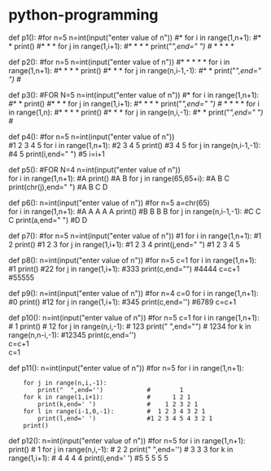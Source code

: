 # python-programming
def p1():                                   #for n=5
    n=int(input("enter value of n"))        #*
    for i in range(1,n+1):                  #* *
        print()                             #* * *
        for j in range(1,i+1):              #* * * *
            print("*",end=" ")              #* * * * *


def p2():                                   #for n=5
    n=int(input("enter value of n"))        #* * * * *
    for i in range(1,n+1):                  #* * * *
        print()                             #* * *
        for j in range(n,i-1,-1):           #* *
            print("*",end=" ")              #*



def p3():                                   #FOR N=5
    n=int(input("enter value of n"))        #*
    for i in range(1,n+1):                  #* *
        print()                             #* * *
        for j in range(1,i+1):              #* * * *
            print("*",end=" ")              #* * * * *
    for i in range(1,n):                    #* * * *
        print()                             #* * *
        for j in range(n,i,-1):             #* *
            print("*",end=" ")              #*
        


def p4():                                   #for n=5
    n=int(input("enter value of n"))    
                                            #1 2 3 4 5
    for i in range(1,n+1):                  #2 3 4 5
        print()                             #3 4 5
        for j in range(n,i-1,-1):           #4 5
            print(i,end=" ")                #5
            i=i+1                           



def p5():                                   #FOR N=4
    n=int(input("enter value of n"))        
    for i in range(1,n+1):                  #A 
        print()                             #A B 
        for j in range(65,65+i):            #A B C
            print(chr(j),end="  ")          #A B C D



def p6():
    n=int(input("enter value of n"))        #for n=5
    a=chr(65)                               
    for i in range(1,n+1):                  #A A A A A
        print()                             #B B B B
        for j in range(n,i-1,-1):           #C C C
            print(a,end=" ")                #D D




def p7():                                   #for n=5
    n=int(input("enter value of n"))        #1
    for  i in range(1,n+1):                 #1 2
        print()                             #1 2 3
        for j in range(1,i+1):              #1 2 3 4 
            print(j,end=" ")                #1 2 3 4 5 
            

def p8():
    n=int(input("enter value of n"))        #for n=5
    c=1
    for i in range(1,n+1):                  #1
        print()                             #22
        for j in range(1,i+1):              #333
            print(c,end="")                 #4444
        c=c+1                               #55555



def p9():
    n=int(input("enter value of n"))        #for n=4
    c=0
    for i in range(1,n+1):                  #0
        print()                             #12
        for j in range(1,i+1):              #345
            print(c,end='')                 #6789
            c=c+1                           



def p10():
    n=int(input("enter value of n"))        #for n=5
    c=1
    for i in range(1,n+1):                  #    1
        print()                             #   12 
        for j in range(n,i,-1):             #  123 
            print(" ",end="")               # 1234
        for k in range(n,n-i,-1):           #12345
            print(c,end='')                 
            c=c+1                           
        c=1



def p11():
    n=int(input("enter value of n"))      #for n=5
    for i in range(1,n+1):
                                          
        for j in range(n,i,-1):           
            print("  ",end='')            #        1
        for k in range(1,i+1):            #      1 2 1
            print(k,end=' ')              #    1 2 3 2 1
        for l in range(i-1,0,-1):         #  1 2 3 4 3 2 1
            print(l,end=' ')              #1 2 3 4 5 4 3 2 1
        print()   
            


def p12():
    n=int(input("enter value of n"))        #for n=5
    for i in range(1,n+1):
        print()                             #    1
        for  j in range(n,i,-1):            #   2 2
            print(" ",end='')               #  3 3 3
        for k in range(1,i+1):              # 4 4 4 4
            print(i,end=' ')                #5 5 5 5 5
                            
